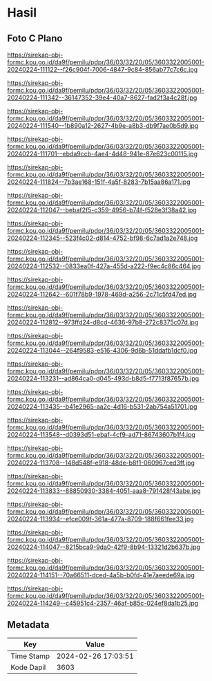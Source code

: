 # Hasil

## Foto C Plano

https://sirekap-obj-formc.kpu.go.id/da9f/pemilu/pdpr/36/03/32/20/05/3603322005001-20240224-111122--f26c904f-7006-4847-9c84-856ab77c7c6c.jpg

https://sirekap-obj-formc.kpu.go.id/da9f/pemilu/pdpr/36/03/32/20/05/3603322005001-20240224-111342--36147352-39e4-40a7-8627-fad2f3a4c28f.jpg

https://sirekap-obj-formc.kpu.go.id/da9f/pemilu/pdpr/36/03/32/20/05/3603322005001-20240224-111540--1b890a12-2627-4b9e-a8b3-db9f7ae0b5d9.jpg

https://sirekap-obj-formc.kpu.go.id/da9f/pemilu/pdpr/36/03/32/20/05/3603322005001-20240224-111701--ebda9ccb-4ae4-4d48-941e-87e623c00115.jpg

https://sirekap-obj-formc.kpu.go.id/da9f/pemilu/pdpr/36/03/32/20/05/3603322005001-20240224-111824--7b3ae168-151f-4a5f-8283-7b15aa86a171.jpg

https://sirekap-obj-formc.kpu.go.id/da9f/pemilu/pdpr/36/03/32/20/05/3603322005001-20240224-112047--bebaf2f5-c359-4956-b74f-f528e3f38a42.jpg

https://sirekap-obj-formc.kpu.go.id/da9f/pemilu/pdpr/36/03/32/20/05/3603322005001-20240224-112345--523f4c02-d814-4752-bf98-6c7ad1a2e748.jpg

https://sirekap-obj-formc.kpu.go.id/da9f/pemilu/pdpr/36/03/32/20/05/3603322005001-20240224-112532--0833ea0f-427a-455d-a222-f9ec4c86c464.jpg

https://sirekap-obj-formc.kpu.go.id/da9f/pemilu/pdpr/36/03/32/20/05/3603322005001-20240224-112642--601f78b9-1978-469d-a256-2c71c5fd47ed.jpg

https://sirekap-obj-formc.kpu.go.id/da9f/pemilu/pdpr/36/03/32/20/05/3603322005001-20240224-112812--973ffd24-d8cd-4636-97b8-272c8375c07d.jpg

https://sirekap-obj-formc.kpu.go.id/da9f/pemilu/pdpr/36/03/32/20/05/3603322005001-20240224-113044--264f9583-e516-4306-9d6b-51ddafb1dcf0.jpg

https://sirekap-obj-formc.kpu.go.id/da9f/pemilu/pdpr/36/03/32/20/05/3603322005001-20240224-113231--ad864ca0-d045-493d-b8d5-f7713f87657b.jpg

https://sirekap-obj-formc.kpu.go.id/da9f/pemilu/pdpr/36/03/32/20/05/3603322005001-20240224-113435--b41e2965-aa2c-4d16-b531-2ab754a51701.jpg

https://sirekap-obj-formc.kpu.go.id/da9f/pemilu/pdpr/36/03/32/20/05/3603322005001-20240224-113548--d0393d51-ebaf-4cf9-ad71-86743607b1f4.jpg

https://sirekap-obj-formc.kpu.go.id/da9f/pemilu/pdpr/36/03/32/20/05/3603322005001-20240224-113708--148d548f-e918-48de-b8f1-060967ced3ff.jpg

https://sirekap-obj-formc.kpu.go.id/da9f/pemilu/pdpr/36/03/32/20/05/3603322005001-20240224-113833--88850930-3384-4051-aaa8-791428f43abe.jpg

https://sirekap-obj-formc.kpu.go.id/da9f/pemilu/pdpr/36/03/32/20/05/3603322005001-20240224-113934--efce009f-361a-477a-8709-188f661fee33.jpg

https://sirekap-obj-formc.kpu.go.id/da9f/pemilu/pdpr/36/03/32/20/05/3603322005001-20240224-114047--8215bca9-9da0-42f9-8b94-13321d2b637b.jpg

https://sirekap-obj-formc.kpu.go.id/da9f/pemilu/pdpr/36/03/32/20/05/3603322005001-20240224-114151--70a66511-dced-4a5b-b0fd-41e7aeede69a.jpg

https://sirekap-obj-formc.kpu.go.id/da9f/pemilu/pdpr/36/03/32/20/05/3603322005001-20240224-114249--c45951c4-2357-46af-b85c-024ef8da1b25.jpg


## Metadata

| Key        | Value               |
| ---------- | ------------------- |
| Time Stamp | 2024-02-26 17:03:51 |
| Kode Dapil | 3603                |



